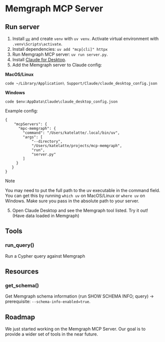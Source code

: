 # Memgraph MCP Server

## Run server

1. Install [`uv`](https://docs.astral.sh/uv/getting-started/installation/) and create `venv` with `uv venv`. Activate virtual environment with `.venv\Scripts\activate`.
2. Install dependencies: `uv add "mcp[cli]" httpx`
3. Run Memgraph MCP server: `uv run server.py`.
4. Install [Claude for Desktop](https://claude.ai/download).
5. Add the Memgraph server to Claude config:

**MacOS/Linux**

```
code ~/Library/Application\ Support/Claude/claude_desktop_config.json
```

**Windows**

```
code $env:AppData\Claude\claude_desktop_config.json
```

Example config:

```
{
    "mcpServers": {
      "mpc-memgraph": {
        "command": "/Users/katelatte/.local/bin/uv",
        "args": [
            "--directory",
            "/Users/katelatte/projects/mcp-memgraph",
            "run",
            "server.py"
        ]
     }
   }
}
```

> [!NOTE]  
> You may need to put the full path to the uv executable in the command field. You can get this by running `which uv` on MacOS/Linux or `where uv` on Windows. Make sure you pass in the absolute path to your server.

5. Open Claude Desktop and see the Memgraph tool listed. Try it out! (Have data loaded in Memgraph)

## Tools

### run_query()

Run a Cypher query against Memgraph

## Resources

### get_schema()

Get Memgraph schema information (run SHOW SCHEMA INFO; query) -> prerequisite: `--schema-info-enabled=true`.

## Roadmap

We just started working on the Memgraph MCP Server. Our goal is to provide a wider set of tools in the near future.
